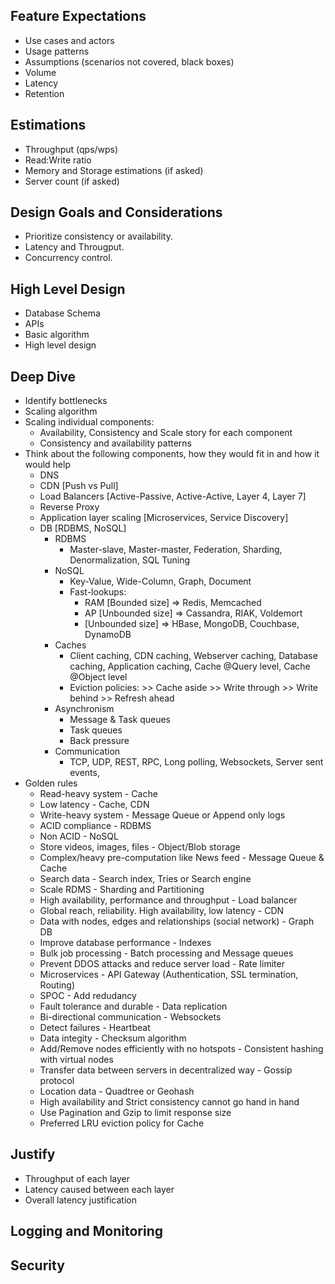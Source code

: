 ## Feature Expectations
- Use cases and actors
- Usage patterns
- Assumptions (scenarios not covered, black boxes)
- Volume
- Latency
- Retention
## Estimations
- Throughput (qps/wps)
- Read:Write ratio
- Memory and Storage estimations (if asked)
- Server count (if asked)
## Design Goals and Considerations
- Prioritize consistency or availability.
- Latency and Througput.
- Concurrency control.
## High Level Design
- Database Schema
- APIs
- Basic algorithm
- High level design
## Deep Dive
- Identify bottlenecks
- Scaling algorithm
- Scaling individual components:
  - Availability, Consistency and Scale story for each component
  - Consistency and availability patterns
- Think about the following components, how they would fit in and how it would help
  - DNS
  - CDN [Push vs Pull]
  - Load Balancers [Active-Passive, Active-Active, Layer 4, Layer 7]
  - Reverse Proxy
  - Application layer scaling [Microservices, Service Discovery]
  - DB [RDBMS, NoSQL]
    - RDBMS 
      - Master-slave, Master-master, Federation, Sharding, Denormalization, SQL Tuning
    - NoSQL
      - Key-Value, Wide-Column, Graph, Document
      - Fast-lookups:
        - RAM  [Bounded size] => Redis, Memcached
        - AP [Unbounded size] => Cassandra, RIAK, Voldemort
        - [Unbounded size] => HBase, MongoDB, Couchbase, DynamoDB
    - Caches
      - Client caching, CDN caching, Webserver caching, Database caching, Application caching, Cache @Query level, Cache @Object level
      - Eviction policies:
                                >> Cache aside
                                >> Write through
                                >> Write behind
                                >> Refresh ahead
    - Asynchronism
      - Message & Task queues
      - Task queues
      - Back pressure
    - Communication
      - TCP, UDP, REST, RPC, Long polling, Websockets, Server sent events,
- Golden rules
  - Read-heavy system - Cache
  - Low latency - Cache, CDN
  - Write-heavy system - Message Queue or Append only logs
  - ACID compliance - RDBMS
  - Non ACID - NoSQL
  - Store videos, images, files - Object/Blob storage
  - Complex/heavy pre-computation like News feed - Message Queue & Cache
  - Search data - Search index, Tries or Search engine
  - Scale RDMS - Sharding and Partitioning
  - High availability, performance and throughput - Load balancer
  - Global reach, reliability. High availability, low latency - CDN
  - Data with nodes, edges and relationships (social network) - Graph DB
  - Improve database performance - Indexes
  - Bulk job processing - Batch processing and Message queues
  - Prevent DDOS attacks and reduce server load - Rate limiter
  - Microservices - API Gateway (Authentication, SSL termination, Routing)
  - SPOC - Add redudancy
  - Fault tolerance and durable - Data replication
  - Bi-directional communication - Websockets
  - Detect failures - Heartbeat
  - Data integity - Checksum algorithm
  - Add/Remove nodes efficiently with no hotspots - Consistent hashing with virtual nodes
  - Transfer data between servers in decentralized way - Gossip protocol
  - Location data - Quadtree or Geohash
  - High availability and Strict consistency cannot go hand in hand
  - Use Pagination and Gzip to limit response size
  - Preferred LRU eviction policy for Cache
 
## Justify
  - Throughput of each layer
  - Latency caused between each layer
  - Overall latency justification
## Logging and Monitoring
## Security
